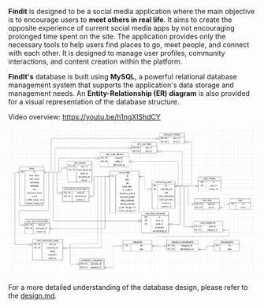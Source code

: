 **Findit** is designed to be a social media application where the main objective is to encourage users to **meet others in real life**. It aims to create the opposite experience of current social media apps by not encouraging prolonged time spent on the site. The application provides only the necessary tools to help users find places to go, meet people, and connect with each other. It is designed to manage user profiles, community interactions, and content creation within the platform. 

**FindIt's** database is built using **MySQL**, a powerful relational database management system that supports the application's data storage and management needs. An **Entity-Relationship (ER) diagram** is also provided for a visual representation of the database structure.

Video overview: https://youtu.be/h1ngXlShdCY

![Entity Relationship Diagram for FindIt, illustrating the relationships between various entities in the database schema.](./findit-db-er-diagram.jpg)

For a more detailed understanding of the database design, please refer to the [design.md](https://github.com/AngelValentino/FindIt/blob/main/DESIGN.md).